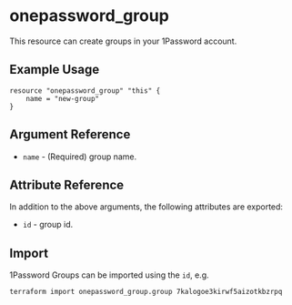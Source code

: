 # onepassword_group

This resource can create groups in your 1Password account.

## Example Usage

```hcl
resource "onepassword_group" "this" {
    name = "new-group"
}
```

## Argument Reference

* `name` - (Required) group name.

## Attribute Reference

In addition to the above arguments, the following attributes are exported:

* `id` - group id.

## Import

1Password Groups can be imported using the `id`, e.g.

```
terraform import onepassword_group.group 7kalogoe3kirwf5aizotkbzrpq
```
